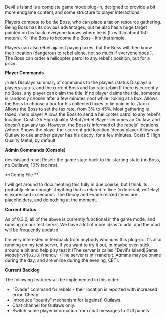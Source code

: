 Devil's Island is a complete game mode plug-in, designed to provide a bit more endgame content, and some structure to player interactions.


Players compete to be the Boss, who can place a tax on resource gathering. Being Boss has its obvious advantages, but he also has a huge target painted on his back; everyone knows where he is (to within about 150 meters). Kill the Boss to become the Boss - it's that simple.


Players can also rebel against paying taxes, but the Boss will then know their location (dangerous to rebel alone, not so much if everyone does ). The Boss can order a helicopter patrol to any rebel's position, but for a price.

**Player Commands**

/rules Displays summary of commands to the players
/status Displays a players status, and the current Boss and tax rate
/claim If there is currently no Boss, any player can claim the title. If no player claims the title, someone is randomly chosen after a few minutes
/loot while looking at a box. Allows the Boss to choose a box for his collected taxes to be paid in to.
/tax n Allows the Boss to set the tax rate, from 3% to 45%. Most gathering is taxed.
/helo player Allows the Boss to send a helicopter patrol to any rebel's location. Costs 25 High Quality Metal
/rebel Player becomes an Outlaw, and doesn't pay any tax. However, the Boss is informed of the rebels' locations.
/where Shows the player their current grid location
/decoy player Allows an Outlaw to use another player has his decoy, for a few minutes. Costs 5 High Quality Metal, by default

**Admin Commands (Console)**

devilsisland.reset Resets the game state back to the starting state (no Boss, no Outlaws, 10% tax rate).

**Config File
**

I will get around to documenting this fully in due course, but I think its probably clear enough. Anything that is related to time (xxInterval, xxDelay) is expressed in seconds. The Decoy and Evade related items are placeholders, and do nothing at the moment.

**Current Status**


As of 0.3.0, all of the above is currently functional in the game mode, and running on our test server. We have a lot of more ideas to add, and the mod will be frequently updated.


I'm very interested in feedback from anybody who runs this plug-in. It's also running on my test server, if you want to try it out, or maybe even stick around a bit and help play test it (The server is called "Devil's Island|Game Mode|PVP|02.10|Friendly" (The server is in Frankfurt. Admins may be online during the day, and are online during the evening, CET).

**Current Backlog**


The following features will be implemented in this order:

* "Evade" command for rebels - their location is reported with increased error. Cheap.
* Introduce "bounty" mechanism for (against) Outlaws.
* Chat channel for Outlaws only.
* Switch some player information from chat messages to GUI panels